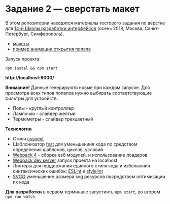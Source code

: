 # Задание 2 — сверстать макет

В этом репозитории находятся материалы тестового задания по вёрстке для [14-й Школы разработки интерфейсов](https://academy.yandex.ru/events/frontend/shri_msk-2018-2) (осень 2018, Москва, Санкт-Петербург, Симферополь).

- [макеты](guide)
- [пример анимации открытия попапа](Animation.mp4)

Запуск проекта:

`npm instal && npm start`

**http://localhost:9000/**

**Внимание!** Данные генерируютя новые при каждом запуске. Для просмотра всех типов попапов нужно выбирать соответствующие фильтры для устройств.
- Полы - круглый контроллер
- Лампочки - слайдер желтый
- Термометры - слайдер трехцветный 


**Технологии**
- Стили [cssnext](http://cssnext.io)
- Шаблонизатор [fest](https://github.com/mailru/fest) для уменьшениия кода по средством определения шаблонов, циклов, условий
- [Webpack 4](https://webpack.js.org) - cборка es6 модулей, и использование лоадеров
- [Webpack dev server](https://webpack.js.org/configuration/dev-server/) запуск проекта на localhost
- Линтеры для поддержания едииного стиля кода и избежаниия синтаксических ошибок: [ESLint](https://eslint.org) и [stylelint](https://stylelint.io)
- [SVGO](https://github.com/svg/svgo) уменьшение размера svg ресурсов посредством оптимизации их кода 


**Для разработки** в первом терминале запустиить `npm start`, во втором `npm run watch`
